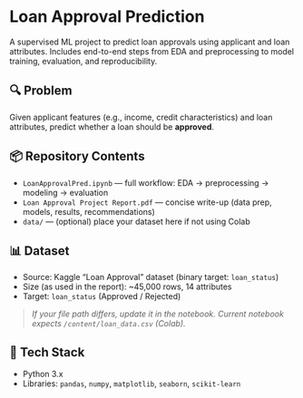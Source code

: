 # Loan Approval Prediction

A supervised ML project to predict loan approvals using applicant and loan attributes. Includes end-to-end steps from EDA and preprocessing to model training, evaluation, and reproducibility.

## 🔍 Problem
Given applicant features (e.g., income, credit characteristics) and loan attributes, predict whether a loan should be **approved**.

## 📦 Repository Contents
- `LoanApprovalPred.ipynb` — full workflow: EDA → preprocessing → modeling → evaluation
- `Loan Approval Project Report.pdf` — concise write-up (data prep, models, results, recommendations)
- `data/` — (optional) place your dataset here if not using Colab

## 📊 Dataset
- Source: Kaggle “Loan Approval” dataset (binary target: `loan_status`)
- Size (as used in the report): ~45,000 rows, 14 attributes
- Target: `loan_status` (Approved / Rejected)
> _If your file path differs, update it in the notebook. Current notebook expects `/content/loan_data.csv` (Colab)._

## 🧰 Tech Stack
- Python 3.x  
- Libraries: `pandas`, `numpy`, `matplotlib`, `seaborn`, `scikit-learn`
